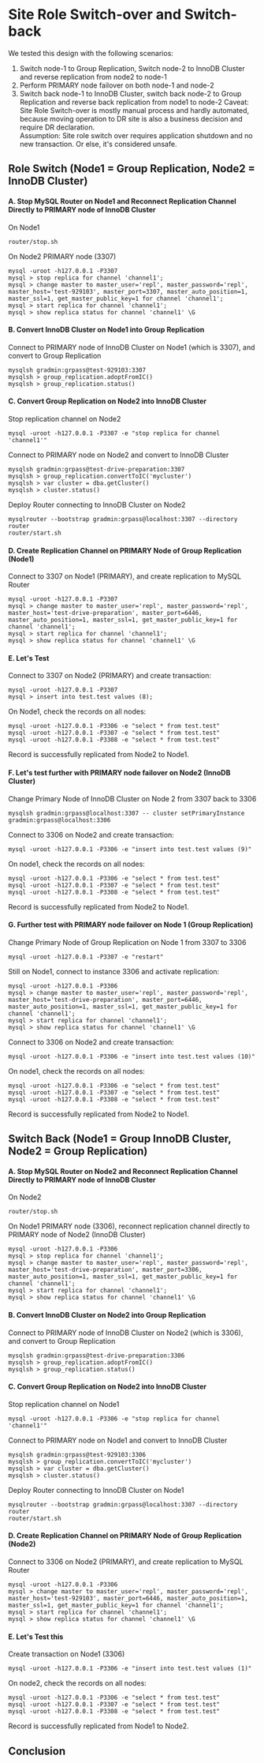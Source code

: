# Site Role Switch-over and Switch-back
We tested this design with the following scenarios:
1. Switch node-1 to Group Replication, Switch node-2 to InnoDB Cluster and reverse replication from node2 to node-1
2. Perform PRIMARY node failover on both node-1 and node-2
3. Switch back node-1 to InnoDB Cluster, switch back node-2 to Group Replication and reverse back replication from node1 to node-2
Caveat: Site Role Switch-over is mostly manual process and hardly automated, because moving operation to DR site is also a business decision and require DR declaration. </br>
Assumption: Site role switch over requires application shutdown and no new transaction. Or else, it's considered unsafe.
## Role Switch (Node1 = Group Replication, Node2 = InnoDB Cluster)
#### A. Stop MySQL Router on Node1 and Reconnect Replication Channel Directly to PRIMARY node of InnoDB Cluster
On Node1
```
router/stop.sh
```
On Node2 PRIMARY node (3307)
```
mysql -uroot -h127.0.0.1 -P3307
mysql > stop replica for channel 'channel1';
mysql > change master to master_user='repl', master_password='repl', master_host='test-929103', master_port=3307, master_auto_position=1, master_ssl=1, get_master_public_key=1 for channel 'channel1';
mysql > start replica for channel 'channel1';
mysql > show replica status for channel 'channel1' \G
```
#### B. Convert InnoDB Cluster on Node1 into Group Replication
Connect to PRIMARY node of InnoDB Cluster on Node1 (which is 3307), and convert to Group Replication
```
mysqlsh gradmin:grpass@test-929103:3307
mysqlsh > group_replication.adoptFromIC()
mysqlsh > group_replication.status()
```
#### C. Convert Group Replication on Node2 into InnoDB Cluster
Stop replication channel on Node2
```
mysql -uroot -h127.0.0.1 -P3307 -e "stop replica for channel 'channel1'"
```
Connect to PRIMARY node on Node2 and convert to InnoDB Cluster
```
mysqlsh gradmin:grpass@test-drive-preparation:3307
mysqlsh > group_replication.convertToIC('mycluster')
mysqlsh > var cluster = dba.getCluster()
mysqlsh > cluster.status()
```
Deploy Router connecting to InnoDB Cluster on Node2
```
mysqlrouter --bootstrap gradmin:grpass@localhost:3307 --directory router
router/start.sh
```
#### D. Create Replication Channel on PRIMARY Node of Group Replication (Node1)
Connect to 3307 on Node1 (PRIMARY), and create replication to MySQL Router
```
mysql -uroot -h127.0.0.1 -P3307
mysql > change master to master_user='repl', master_password='repl', master_host='test-drive-preparation', master_port=6446, master_auto_position=1, master_ssl=1, get_master_public_key=1 for channel 'channel1';
mysql > start replica for channel 'channel1';
mysql > show replica status for channel 'channel1' \G
```
#### E. Let's Test
Connect to 3307 on Node2 (PRIMARY) and create transaction:
```
mysql -uroot -h127.0.0.1 -P3307
mysql > insert into test.test values (8);
```
On Node1, check the records on all nodes:
```
mysql -uroot -h127.0.0.1 -P3306 -e "select * from test.test"
mysql -uroot -h127.0.0.1 -P3307 -e "select * from test.test"
mysql -uroot -h127.0.0.1 -P3308 -e "select * from test.test"
```
Record is successfully replicated from Node2 to Node1.
#### F. Let's test further with PRIMARY node failover on Node2 (InnoDB Cluster)
Change Primary Node of InnoDB Cluster on Node 2 from 3307 back to 3306
```
mysqlsh gradmin:grpass@localhost:3307 -- cluster setPrimaryInstance gradmin:grpass@localhost:3306
```
Connect to 3306 on Node2 and create transaction:
```
mysql -uroot -h127.0.0.1 -P3306 -e "insert into test.test values (9)"
```
On node1, check the records on all nodes:
```
mysql -uroot -h127.0.0.1 -P3306 -e "select * from test.test"
mysql -uroot -h127.0.0.1 -P3307 -e "select * from test.test"
mysql -uroot -h127.0.0.1 -P3308 -e "select * from test.test"
```
Record is successfully replicated from Node2 to Node1.
#### G. Further test with PRIMARY node failover on Node 1 (Group Replication)
Change Primary Node of Group Replication on Node 1 from 3307 to 3306
```
mysql -uroot -h127.0.0.1 -P3307 -e "restart"
```
Still on Node1, connect to instance 3306 and activate replication:
```
mysql -uroot -h127.0.0.1 -P3306
mysql > change master to master_user='repl', master_password='repl', master_host='test-drive-preparation', master_port=6446, master_auto_position=1, master_ssl=1, get_master_public_key=1 for channel 'channel1';
mysql > start replica for channel 'channel1';
mysql > show replica status for channel 'channel1' \G
```
Connect to 3306 on Node2 and create transaction:
```
mysql -uroot -h127.0.0.1 -P3306 -e "insert into test.test values (10)"
```
On node1, check the records on all nodes:
```
mysql -uroot -h127.0.0.1 -P3306 -e "select * from test.test"
mysql -uroot -h127.0.0.1 -P3307 -e "select * from test.test"
mysql -uroot -h127.0.0.1 -P3308 -e "select * from test.test"
```
Record is successfully replicated from Node2 to Node1.
## Switch Back (Node1 = Group InnoDB Cluster, Node2 = Group Replication)
#### A. Stop MySQL Router on Node2 and Reconnect Replication Channel Directly to PRIMARY node of InnoDB Cluster
On Node2
```
router/stop.sh
```
On Node1 PRIMARY node (3306), reconnect replication channel directly to PRIMARY node of Node2 (InnoDB Cluster) 
```
mysql -uroot -h127.0.0.1 -P3306
mysql > stop replica for channel 'channel1';
mysql > change master to master_user='repl', master_password='repl', master_host='test-drive-preparation', master_port=3306, master_auto_position=1, master_ssl=1, get_master_public_key=1 for channel 'channel1';
mysql > start replica for channel 'channel1';
mysql > show replica status for channel 'channel1' \G
```
#### B. Convert InnoDB Cluster on Node2 into Group Replication
Connect to PRIMARY node of InnoDB Cluster on Node2 (which is 3306), and convert to Group Replication
```
mysqlsh gradmin:grpass@test-drive-preparation:3306
mysqlsh > group_replication.adoptFromIC()
mysqlsh > group_replication.status()
```
#### C. Convert Group Replication on Node2 into InnoDB Cluster
Stop replication channel on Node1
```
mysql -uroot -h127.0.0.1 -P3306 -e "stop replica for channel 'channel1'"
```
Connect to PRIMARY node on Node1 and convert to InnoDB Cluster
```
mysqlsh gradmin:grpass@test-929103:3306
mysqlsh > group_replication.convertToIC('mycluster')
mysqlsh > var cluster = dba.getCluster()
mysqlsh > cluster.status()
```
Deploy Router connecting to InnoDB Cluster on Node1
```
mysqlrouter --bootstrap gradmin:grpass@localhost:3307 --directory router
router/start.sh
```
#### D. Create Replication Channel on PRIMARY Node of Group Replication (Node2)
Connect to 3306 on Node2 (PRIMARY), and create replication to MySQL Router
```
mysql -uroot -h127.0.0.1 -P3306
mysql > change master to master_user='repl', master_password='repl', master_host='test-929103', master_port=6446, master_auto_position=1, master_ssl=1, get_master_public_key=1 for channel 'channel1';
mysql > start replica for channel 'channel1';
mysql > show replica status for channel 'channel1' \G
```
#### E. Let's Test this
Create transaction on Node1 (3306)
```
mysql -uroot -h127.0.0.1 -P3306 -e "insert into test.test values (1)"
```
On node2, check the records on all nodes:
```
mysql -uroot -h127.0.0.1 -P3306 -e "select * from test.test"
mysql -uroot -h127.0.0.1 -P3307 -e "select * from test.test"
mysql -uroot -h127.0.0.1 -P3308 -e "select * from test.test"
```
Record is successfully replicated from Node1 to Node2.
## Conclusion
